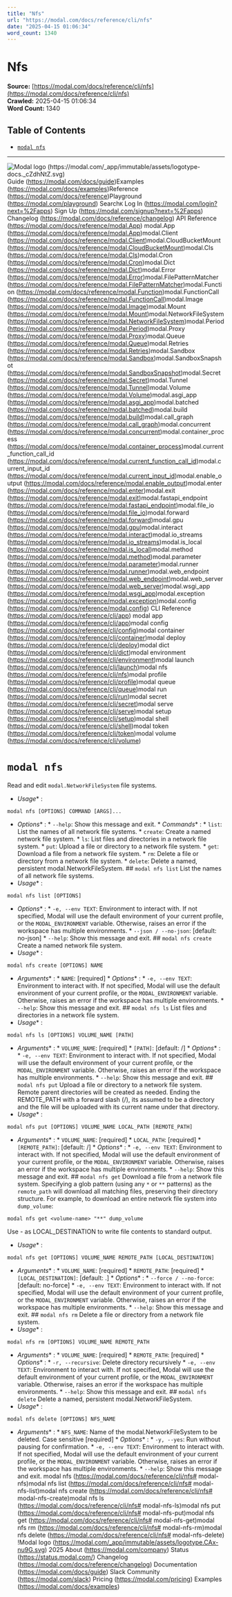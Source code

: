 ```yaml
---
title: "Nfs"
url: "https://modal.com/docs/reference/cli/nfs"
date: "2025-04-15 01:06:34"
word_count: 1340
---
```


# Nfs

**Source:** [https://modal.com/docs/reference/cli/nfs](https://modal.com/docs/reference/cli/nfs)  
**Crawled:** 2025-04-15 01:06:34  
**Word Count:** 1340

## Table of Contents

- [`modal nfs`](#modal-nfs)

---

![Modal logo (https://modal.com/_app/immutable/assets/logotype-docs._cZdhNtZ.svg)](https://modal.com/docs)
Guide (https://modal.com/docs/guide)Examples (https://modal.com/docs/examples)Reference (https://modal.com/docs/reference)Playground (https://modal.com/playground)
Search`K`
Log In (https://modal.com/login?next=%2Fapps) Sign Up (https://modal.com/signup?next=%2Fapps)
Changelog (https://modal.com/docs/reference/changelog) API Reference (https://modal.com/docs/reference/modal.App) modal.App (https://modal.com/docs/reference/modal.App)modal.Client (https://modal.com/docs/reference/modal.Client)modal.CloudBucketMount (https://modal.com/docs/reference/modal.CloudBucketMount)modal.Cls (https://modal.com/docs/reference/modal.Cls)modal.Cron (https://modal.com/docs/reference/modal.Cron)modal.Dict (https://modal.com/docs/reference/modal.Dict)modal.Error (https://modal.com/docs/reference/modal.Error)modal.FilePatternMatcher (https://modal.com/docs/reference/modal.FilePatternMatcher)modal.Function (https://modal.com/docs/reference/modal.Function)modal.FunctionCall (https://modal.com/docs/reference/modal.FunctionCall)modal.Image (https://modal.com/docs/reference/modal.Image)modal.Mount (https://modal.com/docs/reference/modal.Mount)modal.NetworkFileSystem (https://modal.com/docs/reference/modal.NetworkFileSystem)modal.Period (https://modal.com/docs/reference/modal.Period)modal.Proxy (https://modal.com/docs/reference/modal.Proxy)modal.Queue (https://modal.com/docs/reference/modal.Queue)modal.Retries (https://modal.com/docs/reference/modal.Retries)modal.Sandbox (https://modal.com/docs/reference/modal.Sandbox)modal.SandboxSnapshot (https://modal.com/docs/reference/modal.SandboxSnapshot)modal.Secret (https://modal.com/docs/reference/modal.Secret)modal.Tunnel (https://modal.com/docs/reference/modal.Tunnel)modal.Volume (https://modal.com/docs/reference/modal.Volume)modal.asgi_app (https://modal.com/docs/reference/modal.asgi_app)modal.batched (https://modal.com/docs/reference/modal.batched)modal.build (https://modal.com/docs/reference/modal.build)modal.call_graph (https://modal.com/docs/reference/modal.call_graph)modal.concurrent (https://modal.com/docs/reference/modal.concurrent)modal.container_process (https://modal.com/docs/reference/modal.container_process)modal.current_function_call_id (https://modal.com/docs/reference/modal.current_function_call_id)modal.current_input_id (https://modal.com/docs/reference/modal.current_input_id)modal.enable_output (https://modal.com/docs/reference/modal.enable_output)modal.enter (https://modal.com/docs/reference/modal.enter)modal.exit (https://modal.com/docs/reference/modal.exit)modal.fastapi_endpoint (https://modal.com/docs/reference/modal.fastapi_endpoint)modal.file_io (https://modal.com/docs/reference/modal.file_io)modal.forward (https://modal.com/docs/reference/modal.forward)modal.gpu (https://modal.com/docs/reference/modal.gpu)modal.interact (https://modal.com/docs/reference/modal.interact)modal.io_streams (https://modal.com/docs/reference/modal.io_streams)modal.is_local (https://modal.com/docs/reference/modal.is_local)modal.method (https://modal.com/docs/reference/modal.method)modal.parameter (https://modal.com/docs/reference/modal.parameter)modal.runner (https://modal.com/docs/reference/modal.runner)modal.web_endpoint (https://modal.com/docs/reference/modal.web_endpoint)modal.web_server (https://modal.com/docs/reference/modal.web_server)modal.wsgi_app (https://modal.com/docs/reference/modal.wsgi_app)modal.exception (https://modal.com/docs/reference/modal.exception)modal.config (https://modal.com/docs/reference/modal.config) CLI Reference (https://modal.com/docs/reference/cli/app) modal app (https://modal.com/docs/reference/cli/app)modal config (https://modal.com/docs/reference/cli/config)modal container (https://modal.com/docs/reference/cli/container)modal deploy (https://modal.com/docs/reference/cli/deploy)modal dict (https://modal.com/docs/reference/cli/dict)modal environment (https://modal.com/docs/reference/cli/environment)modal launch (https://modal.com/docs/reference/cli/launch)modal nfs (https://modal.com/docs/reference/cli/nfs)modal profile (https://modal.com/docs/reference/cli/profile)modal queue (https://modal.com/docs/reference/cli/queue)modal run (https://modal.com/docs/reference/cli/run)modal secret (https://modal.com/docs/reference/cli/secret)modal serve (https://modal.com/docs/reference/cli/serve)modal setup (https://modal.com/docs/reference/cli/setup)modal shell (https://modal.com/docs/reference/cli/shell)modal token (https://modal.com/docs/reference/cli/token)modal volume (https://modal.com/docs/reference/cli/volume)
# `modal nfs` <a id="modal-nfs"></a>
Read and edit `modal.NetworkFileSystem` file systems.
* *Usage** :
```
modal nfs [OPTIONS] COMMAND [ARGS]...
```
 * *Options** : * `--help`: Show this message and exit. * *Commands** : * `list`: List the names of all network file systems. * `create`: Create a named network file system. * `ls`: List files and directories in a network file system. * `put`: Upload a file or directory to a network file system. * `get`: Download a file from a network file system. * `rm`: Delete a file or directory from a network file system. * `delete`: Delete a named, persistent modal.NetworkFileSystem. ## `modal nfs list`
List the names of all network file systems.
* *Usage** :
```
modal nfs list [OPTIONS]
```
 * *Options** : * `-e, --env TEXT`: Environment to interact with. If not specified, Modal will use the default environment of your current profile, or the `MODAL_ENVIRONMENT` variable. Otherwise, raises an error if the workspace has multiple environments. * `--json / --no-json`: [default: no-json] * `--help`: Show this message and exit. ## `modal nfs create`
Create a named network file system.
* *Usage** :
```
modal nfs create [OPTIONS] NAME
```
 * *Arguments** : * `NAME`: [required] * *Options** : * `-e, --env TEXT`: Environment to interact with. If not specified, Modal will use the default environment of your current profile, or the `MODAL_ENVIRONMENT` variable. Otherwise, raises an error if the workspace has multiple environments. * `--help`: Show this message and exit. ## `modal nfs ls`
List files and directories in a network file system.
* *Usage** :
```
modal nfs ls [OPTIONS] VOLUME_NAME [PATH]
```
 * *Arguments** : * `VOLUME_NAME`: [required] * `[PATH]`: [default: /] * *Options** : * `-e, --env TEXT`: Environment to interact with. If not specified, Modal will use the default environment of your current profile, or the `MODAL_ENVIRONMENT` variable. Otherwise, raises an error if the workspace has multiple environments. * `--help`: Show this message and exit. ## `modal nfs put`
Upload a file or directory to a network file system.
Remote parent directories will be created as needed.
Ending the REMOTE_PATH with a forward slash (/), its assumed to be a directory and the file will be uploaded with its current name under that directory.
* *Usage** :
```
modal nfs put [OPTIONS] VOLUME_NAME LOCAL_PATH [REMOTE_PATH]
```
 * *Arguments** : * `VOLUME_NAME`: [required] * `LOCAL_PATH`: [required] * `[REMOTE_PATH]`: [default: /] * *Options** : * `-e, --env TEXT`: Environment to interact with. If not specified, Modal will use the default environment of your current profile, or the `MODAL_ENVIRONMENT` variable. Otherwise, raises an error if the workspace has multiple environments. * `--help`: Show this message and exit. ## `modal nfs get`
Download a file from a network file system.
Specifying a glob pattern (using any `*` or `**` patterns) as the `remote_path` will download all matching files, preserving their directory structure.
For example, to download an entire network file system into `dump_volume`:
```
modal nfs get <volume-name> "**" dump_volume
```
 Use - as LOCAL_DESTINATION to write file contents to standard output.
* *Usage** :
```
modal nfs get [OPTIONS] VOLUME_NAME REMOTE_PATH [LOCAL_DESTINATION]
```
 * *Arguments** : * `VOLUME_NAME`: [required] * `REMOTE_PATH`: [required] * `[LOCAL_DESTINATION]`: [default: .] * *Options** : * `--force / --no-force`: [default: no-force] * `-e, --env TEXT`: Environment to interact with. If not specified, Modal will use the default environment of your current profile, or the `MODAL_ENVIRONMENT` variable. Otherwise, raises an error if the workspace has multiple environments. * `--help`: Show this message and exit. ## `modal nfs rm`
Delete a file or directory from a network file system.
* *Usage** :
```
modal nfs rm [OPTIONS] VOLUME_NAME REMOTE_PATH
```
 * *Arguments** : * `VOLUME_NAME`: [required] * `REMOTE_PATH`: [required] * *Options** : * `-r, --recursive`: Delete directory recursively * `-e, --env TEXT`: Environment to interact with. If not specified, Modal will use the default environment of your current profile, or the `MODAL_ENVIRONMENT` variable. Otherwise, raises an error if the workspace has multiple environments. * `--help`: Show this message and exit. ## `modal nfs delete`
Delete a named, persistent modal.NetworkFileSystem.
* *Usage** :
```
modal nfs delete [OPTIONS] NFS_NAME
```
 * *Arguments** : * `NFS_NAME`: Name of the modal.NetworkFileSystem to be deleted. Case sensitive [required] * *Options** : * `-y, --yes`: Run without pausing for confirmation. * `-e, --env TEXT`: Environment to interact with. If not specified, Modal will use the default environment of your current profile, or the `MODAL_ENVIRONMENT` variable. Otherwise, raises an error if the workspace has multiple environments. * `--help`: Show this message and exit. modal nfs (https://modal.com/docs/reference/cli/nfs# modal-nfs)modal nfs list (https://modal.com/docs/reference/cli/nfs# modal-nfs-list)modal nfs create (https://modal.com/docs/reference/cli/nfs# modal-nfs-create)modal nfs ls (https://modal.com/docs/reference/cli/nfs# modal-nfs-ls)modal nfs put (https://modal.com/docs/reference/cli/nfs# modal-nfs-put)modal nfs get (https://modal.com/docs/reference/cli/nfs# modal-nfs-get)modal nfs rm (https://modal.com/docs/reference/cli/nfs# modal-nfs-rm)modal nfs delete (https://modal.com/docs/reference/cli/nfs# modal-nfs-delete)
!Modal logo (https://modal.com/_app/immutable/assets/logotype.CAx-nu9G.svg)  2025
About (https://modal.com/company) Status (https://status.modal.com/) Changelog (https://modal.com/docs/reference/changelog) Documentation (https://modal.com/docs/guide) Slack Community (https://modal.com/slack) Pricing (https://modal.com/pricing) Examples (https://modal.com/docs/examples)